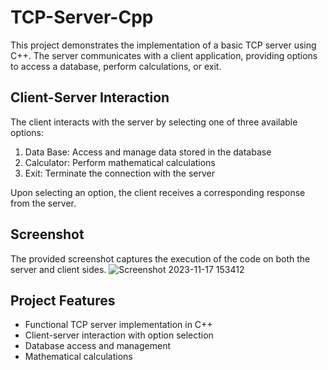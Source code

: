 
# TCP-Server-Cpp

This project demonstrates the implementation of a basic TCP server using C++. The server communicates with a client application, providing options to access a database, perform calculations, or exit.

## Client-Server Interaction

The client interacts with the server by selecting one of three available options:

1. Data Base: Access and manage data stored in the database
2. Calculator: Perform mathematical calculations
3. Exit: Terminate the connection with the server

Upon selecting an option, the client receives a corresponding response from the server.

## Screenshot

The provided screenshot captures the execution of the code on both the server and client sides.
![Screenshot 2023-11-17 153412](https://github.com/ashfaqjani916/TCP-Server-Cpp/assets/116900432/8a0cfca6-afcb-4d59-ae5d-7d94395d83cd)

## Project Features

- Functional TCP server implementation in C++
- Client-server interaction with option selection
- Database access and management
- Mathematical calculations

